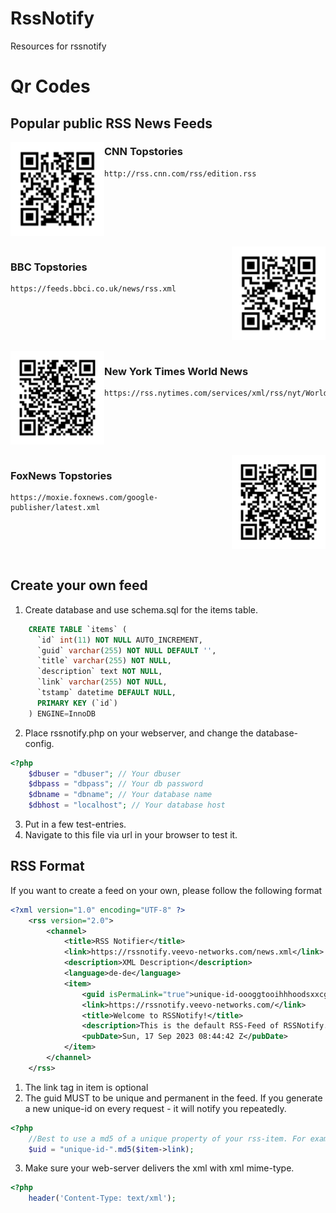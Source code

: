 # RssNotify
Resources for rssnotify

# Qr Codes

## Popular public RSS News Feeds
<img align="left" src="https://github.com/gitveevo/rssnotify/blob/main/qrcodes/QRCNNTOPSTORIES.svg" width="150" height="150">

### CNN Topstories
```
http://rss.cnn.com/rss/edition.rss
```
<br clear="left"/>
<br clear="left"/>
<img align="right" src="https://github.com/gitveevo/rssnotify/blob/main/qrcodes/QRBBCTOPSTORIES.svg" width="150" height="150">

### BBC Topstories
```
https://feeds.bbci.co.uk/news/rss.xml
```
<br clear="right"/>
<br clear="right"/>
<img align="left" src="https://github.com/gitveevo/rssnotify/blob/main/qrcodes/nyt.svg" width="150" height="150">

### New York Times World News
```
https://rss.nytimes.com/services/xml/rss/nyt/World.xml
```
<br clear="left"/>
<br clear="left"/>
<img align="right" src="https://github.com/gitveevo/rssnotify/blob/main/qrcodes/foxnews.svg" width="150" height="150">

### FoxNews Topstories
```
https://moxie.foxnews.com/google-publisher/latest.xml
```
<br clear="right"/>
<br clear="right"/>


## Create your own feed ##
1) Create database and use schema.sql for the items table.
```sql
	CREATE TABLE `items` (
	  `id` int(11) NOT NULL AUTO_INCREMENT,
	  `guid` varchar(255) NOT NULL DEFAULT '',
	  `title` varchar(255) NOT NULL,
	  `description` text NOT NULL,
	  `link` varchar(255) NOT NULL,
	  `tstamp` datetime DEFAULT NULL,
	  PRIMARY KEY (`id`)
	) ENGINE=InnoDB
```
2) Place rssnotify.php on your webserver, and change the database-config.
```php
<?php
	$dbuser = "dbuser"; // Your dbuser
	$dbpass = "dbpass"; // Your db password
	$dbname = "dbname"; // Your database name
	$dbhost = "localhost"; // Your database host
```
3) Put in a few test-entries.
4) Navigate to this file via url in your browser to test it.

## RSS Format ##
If you want to create a feed on your own, please follow the following format
```rss
<?xml version="1.0" encoding="UTF-8" ?>
	<rss version="2.0">
		<channel>
			<title>RSS Notifier</title>
			<link>https://rssnotify.veevo-networks.com/news.xml</link>
			<description>XML Description</description>
			<language>de-de</language>
			<item>
				<guid isPermaLink="true">unique-id-oooggtooihhhoodsxxcgjdxxddsd</guid>
				<link>https://rssnotify.veevo-networks.com/</link>
				<title>Welcome to RSSNotify!</title>
				<description>This is the default RSS-Feed of RSSNotify. We will keep you up to date here. Have fun!</description>
				<pubDate>Sun, 17 Sep 2023 08:44:42 Z</pubDate>
			</item>
		</channel>
	</rss>
```
1) The link tag in item is optional
2) The guid MUST to be unique and permanent in the feed. If you generate a new unique-id on every request - it will notify you repeatedly.
```php
<?php
	//Best to use a md5 of a unique property of your rss-item. For example the link.
	$uid = "unique-id-".md5($item->link);
```
3) Make sure your web-server delivers the xml with xml mime-type.
```php
<?php
	header('Content-Type: text/xml');
```
